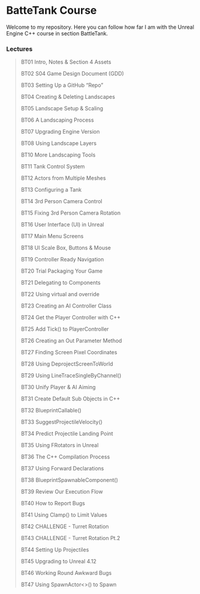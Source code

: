 <h1>BatteTank Course</h1>

<p>Welcome to my repository. Here you can follow how far I am with the Unreal Engine C++ course in section BattleTank.</p>

<h3>Lectures</h3>
<blockquote>
	<p>BT01 Intro, Notes & Section 4 Assets</p>
	<p>BT02 S04 Game Design Document (GDD)</p>
	<p>BT03 Setting Up a GitHub “Repo”</p>
	<p>BT04 Creating & Deleting Landscapes</p>
	<p>BT05 Landscape Setup & Scaling</p>
	<p>BT06 A Landscaping Process</p>
	<p>BT07 Upgrading Engine Version</p>
	<p>BT08 Using Landscape Layers</p>
	<p>BT10 More Landscaping Tools</p>
	<p>BT11 Tank Control System</p>
	<p>BT12 Actors from Multiple Meshes</p>
	<p>BT13 Configuring a Tank</p>
	<p>BT14 3rd Person Camera Control</p>
	<p>BT15 Fixing 3rd Person Camera Rotation</p>
	<p>BT16 User Interface (UI) in Unreal</p>
	<p>BT17 Main Menu Screens</p>
	<p>BT18 UI Scale Box, Buttons & Mouse</p>
	<p>BT19 Controller Ready Navigation</p>
	<p>BT20 Trial Packaging Your Game</p>
	<p>BT21 Delegating to Components</p>
	<p>BT22 Using virtual and override</p>
	<p>BT23 Creating an AI Controller Class</p>
	<p>BT24 Get the Player Controller with C++</p>
	<p>BT25 Add Tick() to PlayerController</p>
	<p>BT26 Creating an Out Parameter Method</p>
	<p>BT27 Finding Screen Pixel Coordinates</p>
	<p>BT28 Using DeprojectScreenToWorld</p>
	<p>BT29 Using LineTraceSingleByChannel()</p>
	<p>BT30 Unify Player & AI Aiming</p>
	<p>BT31 Create Default Sub Objects in C++</p>
	<p>BT32 BlueprintCallable()</p>
	<p>BT33 SuggestProjectileVelocity()</p>
	<p>BT34 Predict Projectile Landing Point</p>
	<p>BT35 Using FRotators in Unreal</p>
	<p>BT36 The C++ Compilation Process</p>
	<p>BT37 Using Forward Declarations</p>
	<p>BT38 BlueprintSpawnableComponent()</p>
	<p>BT39 Review Our Execution Flow</p>
	<p>BT40 How to Report Bugs</p>
	<p>BT41 Using Clamp() to Limit Values</p>
	<p>BT42 CHALLENGE - Turret Rotation</p>
	<p>BT43 CHALLENGE - Turret Rotation Pt.2</p>
	<p>BT44 Setting Up Projectiles</p>
	<p>BT45 Upgrading to Unreal 4.12</p>
	<p>BT46 Working Round Awkward Bugs</p>
	<p>BT47 Using SpawnActor<>() to Spawn</p>
</blockquote>